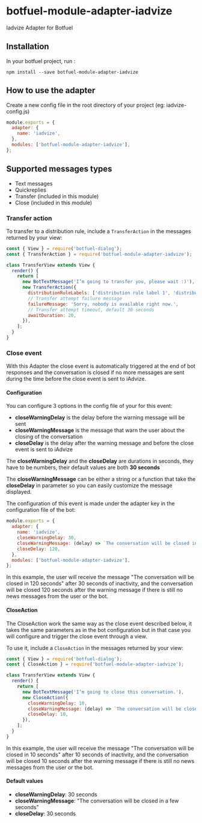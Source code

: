 # botfuel-module-adapter-iadvize

Iadvize Adapter for Botfuel

## Installation

In your botfuel project, run :

```shell
npm install --save botfuel-module-adapter-iadvize
```

## How to use the adapter

Create a new config file in the root directory of your project (eg: iadvize-config.js)

```js
module.exports = {
  adapter: {
    name: 'iadvize',
  },
  modules: ['botfuel-module-adapter-iadvize'],
};
```

## Supported messages types

- Text messages
- Quickreplies
- Transfer (included in this module)
- Close (included in this module)

### Transfer action

To transfer to a distribution rule, include a `TransferAction` in the messages returned by your view:

```js
const { View } = require('botfuel-dialog');
const { TransferAction } = require('botfuel-module-adapter-iadvize');

class TransferView extends View {
  render() {
    return [
      new BotTextMessage('I’m going to transfer you, please wait :)'),
      new TransferAction({
        distributionRuleLabels: ['distribution rule label 1', 'distribution rule label 2', ...],
        // Transfer attempt failure message
        failureMessage: 'Sorry, nobody is available right now.',
        // Transfer attempt timeout, default 30 seconds
        awaitDuration: 20,
      }),
    ];
  }
}
```

### Close event

With this Adapter the close event is automatically triggered at the end of bot responses
and the conversation is closed if no more messages are sent during the time before the close event is sent
to iAdvize.

#### Configuration

You can configure 3 options in the config file of your for this event:
- **closeWarningDelay** is the delay before the warning message will be sent
- **closeWarningMessage** is the message that warn the user about the closing of the conversation
- **closeDelay** is the delay after the warning message and before the close event is sent to iAdvize

The **closeWarningDelay** and the **closeDelay** are durations in seconds, they have to be numbers, their default values are both **30 seconds**

The **closeWarningMessage** can be either a string or a function that take the **closeDelay** in parameter so you can easily customize the message displayed.

The configuration of this event is made under the adapter key in the configuration file of the bot:

```js
module.exports = {
  adapter: {
    name: 'iadvize',
    closeWarningDelay: 30,
    closeWarningMessage: (delay) => `The conversation will be closed in ${delay} seconds`,
    closeDelay: 120,
  },
  modules: ['botfuel-module-adapter-iadvize'],
};
```

In this example, the user will receive the message
"The conversation will be closed in 120 seconds" after 30 seconds of inactivity,
and the conversation will be closed 120 seconds after the warning message
if there is still no news messages from the user or the bot.

#### CloseAction

The CloseAction work the same way as the close event described below,
it takes the same parameters as in the bot configuration
but in that case you will configure and trigger the close event through a view.

To use it, include a `CloseAction` in the messages returned by your view:

```js
const { View } = require('botfuel-dialog');
const { CloseAction } = require('botfuel-module-adapter-iadvize');

class TransferView extends View {
  render() {
    return [
      new BotTextMessage('I’m going to close this conversation.'),
      new CloseAction({
        closeWarningDelay: 10,
        closeWarningMessage: (delay) => `The conversation will be closed in ${delay} seconds`,
        closeDelay: 10,
      }),
    ];
  }
}
```

In this example, the user will receive the message
"The conversation will be closed in 10 seconds" after 10 seconds of inactivity,
and the conversation will be closed 10 seconds after the warning message
if there is still no news messages from the user or the bot.

#### Default values

- **closeWarningDelay**: 30 seconds
- **closeWarningMessage**: "The conversation will be closed in a few seconds"
- **closeDelay**: 30 seconds
